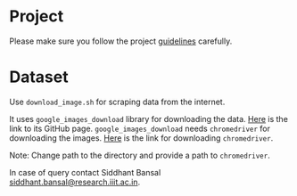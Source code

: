 # Project
Please make sure you follow the project [guidelines](./guidelines.md) carefully.

# Dataset
Use `download_image.sh` for scraping data from the internet.

It uses `google_images_download` library for downloading the data. [Here](https://github.com/hardikvasa/google-images-download) is the link to its GitHub page.
`google_images_download` needs `chromedriver` for downloading the images.
[Here](https://chromedriver.chromium.org/downloads) is the link for downloading `chromedriver`.

Note: Change path to the directory and provide a path to `chromedriver`.

In case of query contact Siddhant Bansal [siddhant.bansal@research.iiit.ac.in](mailto:siddhant.bansal@research.iiit.ac.in).
